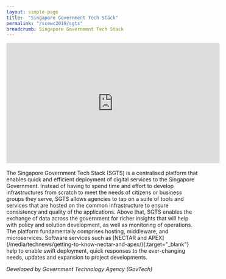 ```yaml
---
layout: simple-page
title:  "Singapore Government Tech Stack"
permalink: "/scewc2019/sgts"
breadcrumb: Singapore Government Tech Stack
---
```


<div class="bp-youtube">
  <iframe width="560" height="315" src="https://www.youtube.com/embed/Vt-r2vCqSh8" frameborder="0" allow="autoplay; encrypted-media" allowfullscreen></iframe>
</div>

<br>
The Singapore Government Tech Stack (SGTS) is a centralised platform that enables quick and efficient deployment of digital services to the Singapore Government. Instead of having to spend time and effort to develop infrastructures from scratch to meet the needs of citizens or business groups they serve, SGTS allows agencies to tap on a suite of tools and services that are hosted on the common infrastructure to ensure consistency and quality of the applications. Above that, SGTS enables the exchange of data across the government for richer insights that will help with policy and solution development, as well as monitoring of operations.

<br>
The platform fundamentally comprises hosting, middleware, and microservices. Software services such as [NECTAR and APEX](/media/technews/getting-to-know-nectar-and-apex/){:target="_blank"} help to enable swift deployment, quick responses to the ever-changing needs, updates and expansion to project developments. 

*Developed by Government Technology Agency (GovTech)* 
